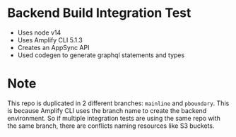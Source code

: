# Backend Build Integration Test 

- Uses node v14
- Uses Amplify CLI 5.1.3
- Creates an AppSync API
- Used codegen to generate graphql statements and types

# Note

This repo is duplicated in 2 different branches: `mainline` and `pboundary`. This is because Amplify CLI uses the branch name to create the backend environment. So if multiple integration tests are using the same repo with the same branch, there are conflicts naming resources like S3 buckets. 


